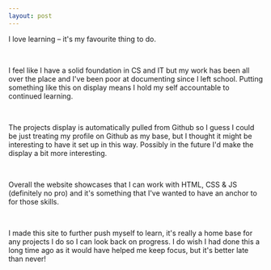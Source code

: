 ```yaml
---
layout: post
---
```


I love learning – it's my favourite thing to do.

<br>

I feel like I have a solid foundation in CS and IT but my work has been all over the place and I've been poor at documenting since I left school. Putting something like this on display means I hold my self accountable to continued learning.

<br>

The projects display is automatically pulled from Github so I guess I could be just treating my profile on Github as my base, but I thought it might be interesting to have it set up in this way. Possibly in the future I'd make the display a bit more interesting.

<br>

Overall the website showcases that I can work with HTML, CSS & JS (definitely no pro) and it's something that I've wanted to have an anchor to for those skills.

<br>

I made this site to further push myself to learn, it's really a home base for any projects I do so I can look back on progress. I do wish I had done this a long time ago as it would have helped me keep focus, but it's better late than never!

<br>
